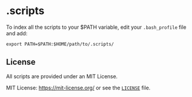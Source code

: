 # .scripts
To index all the scripts to your $PATH variable, edit your `.bash_profile` file and add:
```
export PATH=$PATH:$HOME/path/to/.scripts/
```

## License

All scripts are provided under an MIT License.

MIT License: <https://mit-license.org/> or see the [`LICENSE`](https://github.com/rnsavinelli/aed/blob/master/LICENSE) file.
